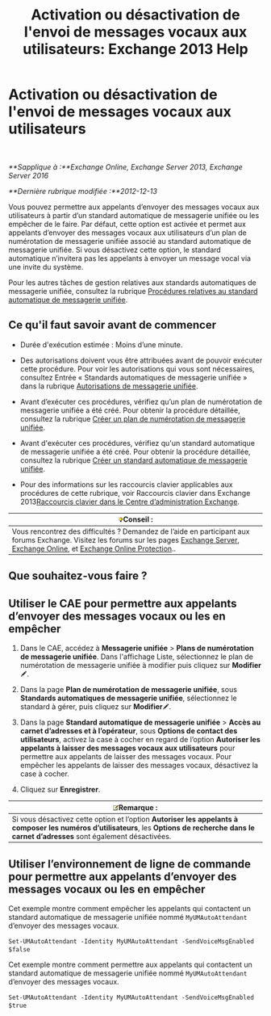 ﻿---
title: "Activation ou désactivation de l'envoi de messages vocaux aux utilisateurs: Exchange 2013 Help"
TOCTitle: Activation ou désactivation de l'envoi de messages vocaux aux utilisateurs
ms:assetid: faa300d8-2534-40db-8ef9-428be8bb7934
ms:mtpsurl: https://technet.microsoft.com/fr-fr/library/Dd351277(v=EXCHG.150)
ms:contentKeyID: 52057195
ms.date: 05/23/2018
mtps_version: v=EXCHG.150
ms.translationtype: MT
---

# Activation ou désactivation de l'envoi de messages vocaux aux utilisateurs

 

_**Sapplique à :**Exchange Online, Exchange Server 2013, Exchange Server 2016_

_**Dernière rubrique modifiée :**2012-12-13_

Vous pouvez permettre aux appelants d’envoyer des messages vocaux aux utilisateurs à partir d’un standard automatique de messagerie unifiée ou les empêcher de le faire. Par défaut, cette option est activée et permet aux appelants d’envoyer des messages vocaux aux utilisateurs d’un plan de numérotation de messagerie unifiée associé au standard automatique de messagerie unifiée. Si vous désactivez cette option, le standard automatique n’invitera pas les appelants à envoyer un message vocal via une invite du système.

Pour les autres tâches de gestion relatives aux standards automatiques de messagerie unifiée, consultez la rubrique [Procédures relatives au standard automatique de messagerie unifiée](um-auto-attendant-procedures-exchange-2013-help.md).

## Ce qu'il faut savoir avant de commencer

  - Durée d'exécution estimée : Moins d’une minute.

  - Des autorisations doivent vous être attribuées avant de pouvoir exécuter cette procédure. Pour voir les autorisations qui vous sont nécessaires, consultez Entrée « Standards automatiques de messagerie unifiée » dans la rubrique [Autorisations de messagerie unifiée](unified-messaging-permissions-exchange-2013-help.md).

  - Avant d’exécuter ces procédures, vérifiez qu’un plan de numérotation de messagerie unifiée a été créé. Pour obtenir la procédure détaillée, consultez la rubrique [Créer un plan de numérotation de messagerie unifiée](create-a-um-dial-plan-exchange-2013-help.md).

  - Avant d'exécuter ces procédures, vérifiez qu'un standard automatique de messagerie unifiée a été créé. Pour obtenir la procédure détaillée, consultez la rubrique [Créer un standard automatique de messagerie unifiée](create-a-um-auto-attendant-exchange-2013-help.md).

  - Pour des informations sur les raccourcis clavier applicables aux procédures de cette rubrique, voir Raccourcis clavier dans Exchange 2013[Raccourcis clavier dans le Centre d’administration Exchange](keyboard-shortcuts-in-the-exchange-admin-center-exchange-online-protection-help.md).

<table>
<thead>
<tr class="header">
<th><img src="images/Bb125224.tip(EXCHG.150).gif" title="Conseil" alt="Conseil" />Conseil :</th>
</tr>
</thead>
<tbody>
<tr class="odd">
<td>Vous rencontrez des difficultés ? Demandez de l’aide en participant aux forums Exchange. Visitez les forums sur les pages <a href="https://go.microsoft.com/fwlink/p/?linkid=60612">Exchange Server</a>, <a href="https://go.microsoft.com/fwlink/p/?linkid=267542">Exchange Online</a>, et <a href="https://go.microsoft.com/fwlink/p/?linkid=285351">Exchange Online Protection</a>..</td>
</tr>
</tbody>
</table>


## Que souhaitez-vous faire ?

## Utiliser le CAE pour permettre aux appelants d’envoyer des messages vocaux ou les en empêcher

1.  Dans le CAE, accédez à **Messagerie unifiée** \> **Plans de numérotation de messagerie unifiée**. Dans l'affichage Liste, sélectionnez le plan de numérotation de messagerie unifiée à modifier puis cliquez sur **Modifier**![Icône Modifier](images/Bb124582.6f53ccb2-1f13-4c02-bea0-30690e6ea71d(EXCHG.150).gif "Icône Modifier").

2.  Dans la page **Plan de numérotation de messagerie unifiée**, sous **Standards automatiques de messagerie unifiée**, sélectionnez le standard à gérer, puis cliquez sur **Modifier**![Icône Modifier](images/Bb124582.6f53ccb2-1f13-4c02-bea0-30690e6ea71d(EXCHG.150).gif "Icône Modifier").

3.  Dans la page **Standard automatique de messagerie unifiée** \> **Accès au carnet d’adresses et à l’opérateur**, sous **Options de contact des utilisateurs**, activez la case à cocher en regard de l’option **Autoriser les appelants à laisser des messages vocaux aux utilisateurs** pour permettre aux appelants de laisser des messages vocaux. Pour empêcher les appelants de laisser des messages vocaux, désactivez la case à cocher.

4.  Cliquez sur **Enregistrer**.

<table>
<thead>
<tr class="header">
<th><img src="images/JJ159664.note(EXCHG.150).gif" title="Remarque" alt="Remarque" />Remarque :</th>
</tr>
</thead>
<tbody>
<tr class="odd">
<td>Si vous désactivez cette option et l’option <strong>Autoriser les appelants à composer les numéros d’utilisateurs</strong>, les <strong>Options de recherche dans le carnet d’adresses</strong> sont également désactivées.</td>
</tr>
</tbody>
</table>


## Utiliser l’environnement de ligne de commande pour permettre aux appelants d’envoyer des messages vocaux ou les en empêcher

Cet exemple montre comment empêcher les appelants qui contactent un standard automatique de messagerie unifiée nommé `MyUMAutoAttendant` d’envoyer des messages vocaux.

    Set-UMAutoAttendant -Identity MyUMAutoAttendant -SendVoiceMsgEnabled $false

Cet exemple montre comment permettre aux appelants qui contactent un standard automatique de messagerie unifiée nommé `MyUMAutoAttendant` d’envoyer des messages vocaux.

    Set-UMAutoAttendant -Identity MyUMAutoAttendant -SendVoiceMsgEnabled $true

